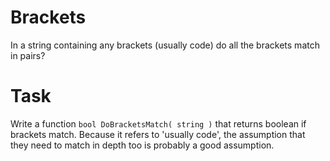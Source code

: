 # Brackets

In a string containing any brackets (usually code) do all the brackets match in pairs?

# Task

Write a function `bool DoBracketsMatch( string )` that returns boolean if brackets match.
Because it refers to 'usually code', the assumption that they need to match in depth too is probably a good assumption.


